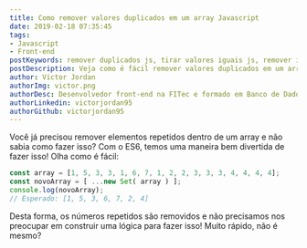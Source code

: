 ```yaml
---
title: Como remover valores duplicados em um array Javascript
date: 2019-02-18 07:35:45
tags: 
- Javascript
- Front-end
postKeywords: remover duplicados js, tirar valores iguais js, remover iguais js, remove duplicated js, duplicados
postDescription: Veja como é fácil remover valores duplicados em um array, no javascript, com o ES6!
author: Victor Jordan
authorImg: victor.png
authorDesc: Desenvolvedor front-end na FITec e formado em Banco de Dados pela Fatec, apaixonado por usabilidade, performance e UX!
authorLinkedin: victorjordan95
authorGithub: victorjordan95
---
```


Você já precisou remover elementos repetidos dentro de um array e não sabia como fazer isso? Com o ES6, temos uma maneira bem divertida de fazer isso! Olha como é fácil:

```javascript
const array = [1, 5, 3, 3, 1, 6, 7, 1, 2, 2, 3, 3, 3, 4, 4, 4, 4];
const novoArray = [ ...new Set( array ) ];
console.log(novoArray);
// Esperado: [1, 5, 3, 6, 7, 2, 4]
```

Desta forma, os números repetidos são removidos e não precisamos nos preocupar em construir uma lógica para fazer isso! Muito rápido, não é mesmo?
